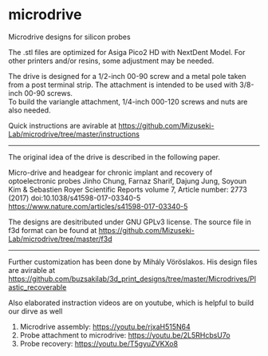 # microdrive
Microdrive designs for silicon probes 

The .stl files are optimized for Asiga Pico2 HD with NextDent Model.
For other printers and/or resins, some adjustment may be needed.

The drive is designed for a 1/2-inch 00-90 screw and a metal pole taken from a post terminal strip.
The attachment is intended to be used with 3/8-inch 00-90 screws.  
To build the variangle attachment, 1/4-inch 000-120 screws and nuts are also needed.

Quick instructions are avirable at https://github.com/Mizuseki-Lab/microdrive/tree/master/instructions

* * *
The original idea of the drive is described in the following paper.

Micro-drive and headgear for chronic implant and recovery of optoelectronic probes
Jinho Chung, Farnaz Sharif, Dajung Jung, Soyoun Kim & Sebastien Royer
Scientific Reports volume 7, Article number: 2773 (2017)
doi:10.1038/s41598-017-03340-5
https://www.nature.com/articles/s41598-017-03340-5

The designs are desitributed under GNU GPLv3 license.
The source file in f3d format can be found at https://github.com/Mizuseki-Lab/microdrive/tree/master/f3d

* * *
Further customization has been done by Mihály Vöröslakos.
His design files are avirable at https://github.com/buzsakilab/3d_print_designs/tree/master/Microdrives/Plastic_recoverable

Also elaborated instraction videos are on youtube, which is helpful to build our dirve as well
1. Microdrive assembly:  https://youtu.be/rjxaH515N64 
2. Probe attachment to microdrive:  https://youtu.be/2L5RHcbsU7o 
3. Probe recovery:   https://youtu.be/T5gyuZVKXo8 
